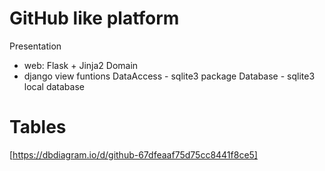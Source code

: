 # GitHub like platform

Presentation
- web: Flask + Jinja2
Domain 
- django view funtions
DataAccess - sqlite3 package
Database - sqlite3 local database

# Tables

[https://dbdiagram.io/d/github-67dfeaaf75d75cc8441f8ce5]

